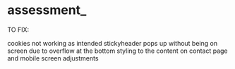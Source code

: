 # assessment\_

TO FIX:

cookies not working as intended
stickyheader pops up without being on screen due to overflow at the bottom
styling to the content on contact page and mobile screen adjustments
